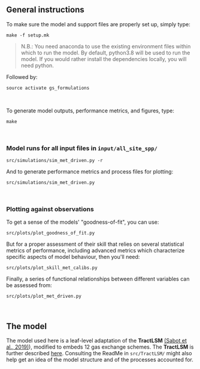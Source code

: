 ## General instructions

To make sure the model and support files are properly set up, simply type:
```
make -f setup.mk
```
> N.B.: You need anaconda to use the existing environment files within which
> to run the model. By default, python3.8 will be used to run the model.
> If you would rather install the dependencies locally, you will need python.

Followed by:
```
source activate gs_formulations
```

&nbsp;

To generate model outputs, performance metrics, and figures, type:
```
make
```

&nbsp;

### Model runs for all input files in `input/all_site_spp/`

```
src/simulations/sim_met_driven.py -r
```

And to generate performance metrics and process files for plotting:

```
src/simulations/sim_met_driven.py
```

&nbsp;

### Plotting against observations

To get a sense of the models' "goodness-of-fit", you can use:
```
src/plots/plot_goodness_of_fit.py
```

But for a proper assessment of their skill that relies on several statistical
metrics of performance, including advanced metrics which characterize
specific aspects of model behaviour, then you'll need:
```
src/plots/plot_skill_met_calibs.py
```

Finally, a series of functional relationships between different variables can
be assessed from:
```
src/plots/plot_met_driven.py
```

&nbsp;

## The model

The model used here is a leaf-level adaptation of the **TractLSM**
[(Sabot et al., 2019)](https://doi.org/10.5281/zenodo.3566722)), modified to
embeds 12 gas exchange schemes. The **TractLSM** is further described
[here](https://github.com/ManonSabot/Profit_Maximisation_European_Forests).
Consulting the ReadMe in `src/TractLSM/` might also help get an idea of the
model structure and of the processes accounted for.
